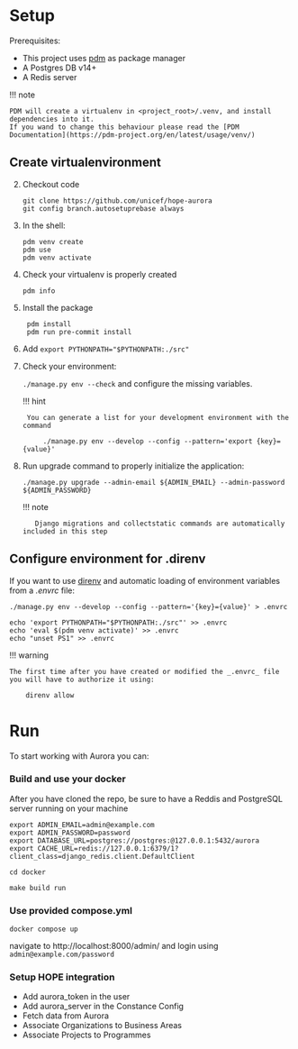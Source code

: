 # Setup


Prerequisites:

- This project uses [pdm](https://github.com/pdm-project/pdm#installation) as package manager
- A Postgres DB v14+
- A Redis server

!!! note

    PDM will create a virtualenv in <project_root>/.venv, and install dependencies into it.
    If you wand to change this behaviour please read the [PDM Documentation](https://pdm-project.org/en/latest/usage/venv/)


## Create virtualenvironment

2. Checkout code

    ```
    git clone https://github.com/unicef/hope-aurora
    git config branch.autosetuprebase always

    ```
   
1. In the shell:
    
    ```
    pdm venv create
    pdm use
    pdm venv activate
    ```
   
1. Check your virtualenv is properly created

    ```pdm info```


1. Install the package

    ```
     pdm install
     pdm run pre-commit install
    ```


1. Add `export PYTHONPATH="$PYTHONPATH:./src"`


1. Check your environment: 

    `./manage.py env --check` and configure the missing variables.

    !!! hint
    
        You can generate a list for your development environment with the command 
    
            ./manage.py env --develop --config --pattern='export {key}={value}'   

1. Run upgrade command to properly initialize the application: 

    `./manage.py upgrade --admin-email ${ADMIN_EMAIL} --admin-password ${ADMIN_PASSWORD}`
    
    !!! note
        
          Django migrations and collectstatic commands are automatically included in this step


## Configure environment for .direnv

If you want to use [direnv](https://direnv.net/) and automatic loading of environment variables from a _.envrc_ file:
    
```
./manage.py env --develop --config --pattern='{key}={value}' > .envrc

echo 'export PYTHONPATH="$PYTHONPATH:./src"' >> .envrc
echo 'eval $(pdm venv activate)' >> .envrc
echo "unset PS1" >> .envrc
```

!!! warning

    The first time after you have created or modified the _.envrc_ file you will have to authorize it using:

        direnv allow

# Run

To start working with Aurora you can:


### Build and use your docker

After you have cloned the repo, be sure to have a Reddis and PostgreSQL server running on your machine

    export ADMIN_EMAIL=admin@example.com
    export ADMIN_PASSWORD=password
    export DATABASE_URL=postgres://postgres:@127.0.0.1:5432/aurora
    export CACHE_URL=redis://127.0.0.1:6379/1?client_class=django_redis.client.DefaultClient

    cd docker

    make build run


### Use provided compose.yml

    docker compose up

navigate to http://localhost:8000/admin/ and login using `admin@example.com/password`


### Setup HOPE integration

- Add aurora_token in the user
- Add aurora_server in the Constance Config
- Fetch data from Aurora
- Associate Organizations to Business Areas
- Associate Projects to Programmes 
